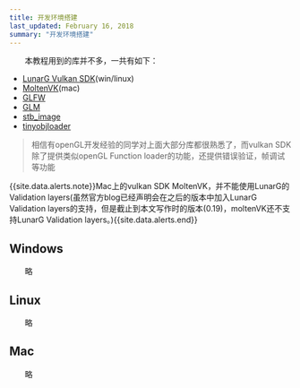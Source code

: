 ```yaml
---
title: 开发环境搭建
last_updated: February 16, 2018
summary: "开发环境搭建"
---
```


&#160; &#160; &#160; &#160;本教程用到的库并不多，一共有如下：

- [LunarG Vulkan SDK](https://www.lunarg.com/vulkan-sdk/)(win/linux)
- [MoltenVK](https://moltengl.com/moltenvk/)(mac)
- [GLFW](http://www.glfw.org/)
- [GLM](https://github.com/g-truc/glm)
- [stb_image](https://github.com/nothings/stb/blob/master/stb_image.h)
- [tinyobjloader](https://github.com/syoyo/tinyobjloader/blob/master/tiny_obj_loader.h)

> 相信有openGL开发经验的同学对上面大部分库都很熟悉了，而vulkan SDK除了提供类似openGL Function loader的功能，还提供错误验证，帧调试等功能

{{site.data.alerts.note}}Mac上的vulkan SDK MoltenVK，并不能使用LunarG的Validation layers(虽然官方blog已经声明会在之后的版本中加入LunarG Validation layers的支持，但是截止到本文写作时的版本(0.19)，moltenVK还不支持LunarG Validation layers。){{site.data.alerts.end}}

## Windows

&nbsp; &nbsp; &nbsp; &nbsp;略

## Linux

&nbsp; &nbsp; &nbsp; &nbsp;略

## Mac

&nbsp; &nbsp; &nbsp; &nbsp;略